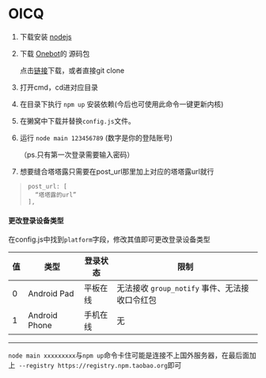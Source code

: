 # OICQ

1. 下载安装 [nodejs](https://nodejs.org/)

2. 下载 [Onebot](https://github.com/takayama-lily/onebot)的 源码包

   点击[链接](https://github.com/takayama-lily/onebot)下载，或者直接git clone

3. 打开cmd，cd进对应目录

4. 在目录下执行 `npm up` 安装依赖(今后也可使用此命令一键更新内核)

5. 在獭窝中下载并替换`config.js`文件。

6. 运行 `node main 123456789` (数字是你的登陆账号)

   （ps.只有第一次登录需要输入密码）

7. 想要缝合塔塔露只需要在post_url那里加上对应的塔塔露url就行
>```javascrip
>post_url: [
>	“塔塔露的url”
>],
>```

  

#### 更改登录设备类型

在config.js中找到`platform`字段，修改其值即可更改登录设备类型


| 值   | 类型  | 登录状态 | 限制                                           |
| ---- | --------|----- | ---------------------------------------------- |
| 0    | Android Pad | 平板在线 | 无法接收 `group_notify` 事件、无法接收口令红包 |
| 1    | Android Phone| 手机在线 | 无                                             |

---



`node main xxxxxxxxx`与`npm up`命令卡住可能是连接不上国外服务器，在最后面加上` --registry https://registry.npm.taobao.org`即可